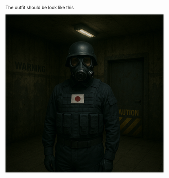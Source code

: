The outfit should be look like this

![alt text](https://github.com/MepxDev/MyProject/blob/main/outfit/Outfit.png "Logo Title Text 1")
